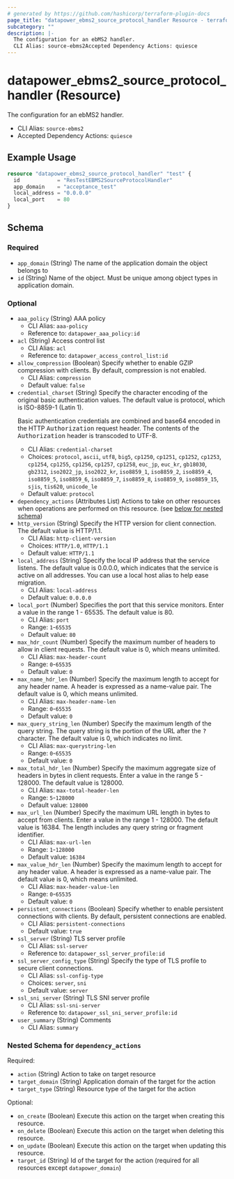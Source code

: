 ```yaml
---
# generated by https://github.com/hashicorp/terraform-plugin-docs
page_title: "datapower_ebms2_source_protocol_handler Resource - terraform-provider-datapower"
subcategory: ""
description: |-
  The configuration for an ebMS2 handler.
  CLI Alias: source-ebms2Accepted Dependency Actions: quiesce
---
```


# datapower_ebms2_source_protocol_handler (Resource)

The configuration for an ebMS2 handler.
  - CLI Alias: `source-ebms2`
  - Accepted Dependency Actions: `quiesce`

## Example Usage

```terraform
resource "datapower_ebms2_source_protocol_handler" "test" {
  id            = "ResTestEBMS2SourceProtocolHandler"
  app_domain    = "acceptance_test"
  local_address = "0.0.0.0"
  local_port    = 80
}
```

<!-- schema generated by tfplugindocs -->
## Schema

### Required

- `app_domain` (String) The name of the application domain the object belongs to
- `id` (String) Name of the object. Must be unique among object types in application domain.

### Optional

- `aaa_policy` (String) AAA policy
  - CLI Alias: `aaa-policy`
  - Reference to: `datapower_aaa_policy:id`
- `acl` (String) Access control list
  - CLI Alias: `acl`
  - Reference to: `datapower_access_control_list:id`
- `allow_compression` (Boolean) Specify whether to enable GZIP compression with clients. By default, compression is not enabled.
  - CLI Alias: `compression`
  - Default value: `false`
- `credential_charset` (String) Specify the character encoding of the original basic authentication values. The default value is protocol, which is ISO-8859-1 (Latin 1). <p>Basic authentication credentials are combined and base64 encoded in the HTTP <tt>Authorization</tt> request header. The contents of the <tt>Authorization</tt> header is transcoded to UTF-8.</p>
  - CLI Alias: `credential-charset`
  - Choices: `protocol`, `ascii`, `utf8`, `big5`, `cp1250`, `cp1251`, `cp1252`, `cp1253`, `cp1254`, `cp1255`, `cp1256`, `cp1257`, `cp1258`, `euc_jp`, `euc_kr`, `gb18030`, `gb2312`, `iso2022_jp`, `iso2022_kr`, `iso8859_1`, `iso8859_2`, `iso8859_4`, `iso8859_5`, `iso8859_6`, `iso8859_7`, `iso8859_8`, `iso8859_9`, `iso8859_15`, `sjis`, `tis620`, `unicode_le`
  - Default value: `protocol`
- `dependency_actions` (Attributes List) Actions to take on other resources when operations are performed on this resource. (see [below for nested schema](#nestedatt--dependency_actions))
- `http_version` (String) Specify the HTTP version for client connection. The default value is HTTP/1.1.
  - CLI Alias: `http-client-version`
  - Choices: `HTTP/1.0`, `HTTP/1.1`
  - Default value: `HTTP/1.1`
- `local_address` (String) Specify the local IP address that the service listens. The default value is 0.0.0.0, which indicates that the service is active on all addresses. You can use a local host alias to help ease migration.
  - CLI Alias: `local-address`
  - Default value: `0.0.0.0`
- `local_port` (Number) Specifies the port that this service monitors. Enter a value in the range 1 - 65535. The default value is 80.
  - CLI Alias: `port`
  - Range: `1`-`65535`
  - Default value: `80`
- `max_hdr_count` (Number) Specify the maximum number of headers to allow in client requests. The default value is 0, which means unlimited.
  - CLI Alias: `max-header-count`
  - Range: `0`-`65535`
  - Default value: `0`
- `max_name_hdr_len` (Number) Specify the maximum length to accept for any header name. A header is expressed as a name-value pair. The default value is 0, which means unlimited.
  - CLI Alias: `max-header-name-len`
  - Range: `0`-`65535`
  - Default value: `0`
- `max_query_string_len` (Number) Specify the maximum length of the query string. The query string is the portion of the URL after the <tt>?</tt> character. The default value is 0, which indicates no limit.
  - CLI Alias: `max-querystring-len`
  - Range: `0`-`65535`
  - Default value: `0`
- `max_total_hdr_len` (Number) Specify the maximum aggregate size of headers in bytes in client requests. Enter a value in the range 5 - 128000. The default value is 128000.
  - CLI Alias: `max-total-header-len`
  - Range: `5`-`128000`
  - Default value: `128000`
- `max_url_len` (Number) Specify the maximum URL length in bytes to accept from clients. Enter a value in the range 1 - 128000. The default value is 16384. The length includes any query string or fragment identifier.
  - CLI Alias: `max-url-len`
  - Range: `1`-`128000`
  - Default value: `16384`
- `max_value_hdr_len` (Number) Specify the maximum length to accept for any header value. A header is expressed as a name-value pair. The default value is 0, which means unlimited.
  - CLI Alias: `max-header-value-len`
  - Range: `0`-`65535`
  - Default value: `0`
- `persistent_connections` (Boolean) Specify whether to enable persistent connections with clients. By default, persistent connections are enabled.
  - CLI Alias: `persistent-connections`
  - Default value: `true`
- `ssl_server` (String) TLS server profile
  - CLI Alias: `ssl-server`
  - Reference to: `datapower_ssl_server_profile:id`
- `ssl_server_config_type` (String) Specify the type of TLS profile to secure client connections.
  - CLI Alias: `ssl-config-type`
  - Choices: `server`, `sni`
  - Default value: `server`
- `ssl_sni_server` (String) TLS SNI server profile
  - CLI Alias: `ssl-sni-server`
  - Reference to: `datapower_ssl_sni_server_profile:id`
- `user_summary` (String) Comments
  - CLI Alias: `summary`

<a id="nestedatt--dependency_actions"></a>
### Nested Schema for `dependency_actions`

Required:

- `action` (String) Action to take on target resource
- `target_domain` (String) Application domain of the target for the action
- `target_type` (String) Resource type of the target for the action

Optional:

- `on_create` (Boolean) Execute this action on the target when creating this resource.
- `on_delete` (Boolean) Execute this action on the target when deleting this resource.
- `on_update` (Boolean) Execute this action on the target when updating this resource.
- `target_id` (String) Id of the target for the action (required for all resources except `datapower_domain`)
